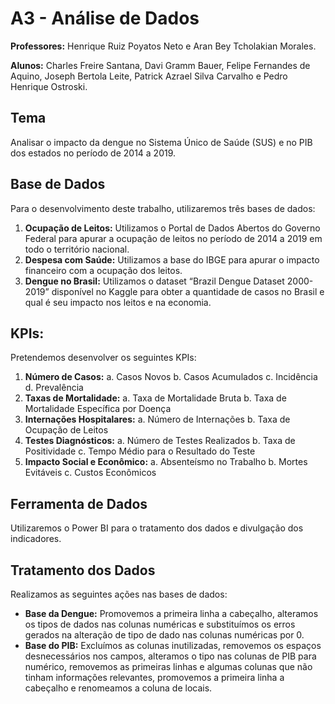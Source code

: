 
# A3 - Análise de Dados

**Professores:**  Henrique Ruiz Poyatos Neto e Aran Bey Tcholakian Morales.

**Alunos:** Charles Freire Santana, Davi Gramm Bauer, Felipe Fernandes de Aquino, Joseph Bertola Leite, Patrick Azrael Silva Carvalho e Pedro Henrique Ostroski.

## Tema
 
 Analisar o impacto da dengue no Sistema Único de Saúde (SUS) e no PIB dos estados no período de 2014 a 2019.

## Base de Dados

 Para o desenvolvimento deste trabalho, utilizaremos três bases de dados:

1.  **Ocupação de Leitos:** Utilizamos o Portal de Dados Abertos do Governo Federal para apurar a ocupação de leitos no período de 2014 a 2019 em todo o território nacional.
2.  **Despesa com Saúde:** Utilizamos a base do IBGE para apurar o impacto financeiro com a ocupação dos leitos.
3.  **Dengue no Brasil:** Utilizamos o dataset “Brazil Dengue Dataset 2000-2019” disponível no Kaggle para obter a quantidade de casos no Brasil e qual é seu impacto nos leitos e na economia.

## KPIs:

Pretendemos desenvolver os seguintes KPIs:

1.  **Número de Casos:** a. Casos Novos b. Casos Acumulados c. Incidência d. Prevalência
2.  **Taxas de Mortalidade:** a. Taxa de Mortalidade Bruta b. Taxa de Mortalidade Específica por Doença
3.  **Internações Hospitalares:** a. Número de Internações b. Taxa de Ocupação de Leitos
4.  **Testes Diagnósticos:** a. Número de Testes Realizados b. Taxa de Positividade c. Tempo Médio para o Resultado do Teste
5.  **Impacto Social e Econômico:** a. Absenteísmo no Trabalho b. Mortes Evitáveis c. Custos Econômicos

## Ferramenta de Dados

Utilizaremos o Power BI para o tratamento dos dados e divulgação dos indicadores.

## Tratamento dos Dados

 Realizamos as seguintes ações nas bases de dados:

-   **Base da Dengue:** Promovemos a primeira linha a cabeçalho, alteramos os tipos de dados nas colunas numéricas e substituímos os erros gerados na alteração de tipo de dado nas colunas numéricas por 0.
-   **Base do PIB:** Excluímos as colunas inutilizadas, removemos os espaços desnecessários nos campos, alteramos o tipo nas colunas de PIB para numérico, removemos as primeiras linhas e algumas colunas que não tinham informações relevantes, promovemos a primeira linha a cabeçalho e renomeamos a coluna de locais.